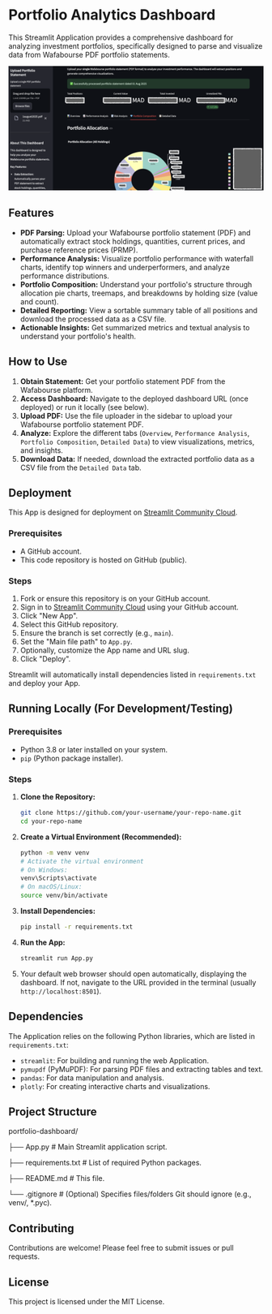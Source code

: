 # Portfolio Analytics Dashboard

This Streamlit Application provides a comprehensive dashboard for analyzing investment portfolios, specifically designed to parse and visualize data from Wafabourse PDF portfolio statements.

![Dashboard](Dashboard.png)

## Features

*   **PDF Parsing:** Upload your Wafabourse portfolio statement (PDF) and automatically extract stock holdings, quantities, current prices, and purchase reference prices (PRMP).
*   **Performance Analysis:** Visualize portfolio performance with waterfall charts, identify top winners and underperformers, and analyze performance distributions.
*   **Portfolio Composition:** Understand your portfolio's structure through allocation pie charts, treemaps, and breakdowns by holding size (value and count).
*   **Detailed Reporting:** View a sortable summary table of all positions and download the processed data as a CSV file.
*   **Actionable Insights:** Get summarized metrics and textual analysis to understand your portfolio's health.

## How to Use

1.  **Obtain Statement:** Get your portfolio statement PDF from the Wafabourse platform.
2.  **Access Dashboard:** Navigate to the deployed dashboard URL (once deployed) or run it locally (see below).
3.  **Upload PDF:** Use the file uploader in the sidebar to upload your Wafabourse portfolio statement PDF.
4.  **Analyze:** Explore the different tabs (`Overview`, `Performance Analysis`, `Portfolio Composition`, `Detailed Data`) to view visualizations, metrics, and insights.
5.  **Download Data:** If needed, download the extracted portfolio data as a CSV file from the `Detailed Data` tab.

## Deployment

This App is designed for deployment on [Streamlit Community Cloud](https://streamlit.io/cloud).

### Prerequisites

*   A GitHub account.
*   This code repository is hosted on GitHub (public).

### Steps

1.  Fork or ensure this repository is on your GitHub account.
2.  Sign in to [Streamlit Community Cloud](https://streamlit.io/cloud) using your GitHub account.
3.  Click "New App".
4.  Select this GitHub repository.
5.  Ensure the branch is set correctly (e.g., `main`).
6.  Set the "Main file path" to `App.py`.
7.  Optionally, customize the App name and URL slug.
8.  Click "Deploy".

Streamlit will automatically install dependencies listed in `requirements.txt` and deploy your App.

## Running Locally (For Development/Testing)

### Prerequisites

*   Python 3.8 or later installed on your system.
*   `pip` (Python package installer).

### Steps

1.  **Clone the Repository:**
    ```bash
    git clone https://github.com/your-username/your-repo-name.git
    cd your-repo-name
    ```
2.  **Create a Virtual Environment (Recommended):**
    ```bash
    python -m venv venv
    # Activate the virtual environment
    # On Windows:
    venv\Scripts\activate
    # On macOS/Linux:
    source venv/bin/activate
    ```
3.  **Install Dependencies:**
    ```bash
    pip install -r requirements.txt
    ```
4.  **Run the App:**
    ```bash
    streamlit run App.py
    ```
5.  Your default web browser should open automatically, displaying the dashboard. If not, navigate to the URL provided in the terminal (usually `http://localhost:8501`).

## Dependencies

The Application relies on the following Python libraries, which are listed in `requirements.txt`:

*   `streamlit`: For building and running the web Application.
*   `pymupdf` (PyMuPDF): For parsing PDF files and extracting tables and text.
*   `pandas`: For data manipulation and analysis.
*   `plotly`: For creating interactive charts and visualizations.

## Project Structure

portfolio-dashboard/

├── App.py # Main Streamlit application script.

├── requirements.txt # List of required Python packages.

├── README.md # This file.

└── .gitignore # (Optional) Specifies files/folders Git should ignore (e.g., venv/, *.pyc).


## Contributing

Contributions are welcome! Please feel free to submit issues or pull requests.

## License

This project is licensed under the MIT License.
